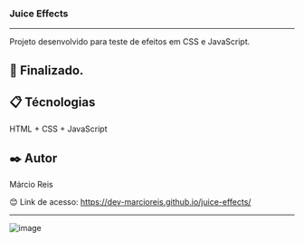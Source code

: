 ### Juice Effects

---

Projeto desenvolvido para teste de efeitos em CSS e JavaScript.

## 🚀 Finalizado.

## 📋 Técnologias
HTML + CSS + JavaScript

## ✒️ Autor
Márcio Reis

😊 Link de acesso: https://dev-marcioreis.github.io/juice-effects/

---
![image](https://user-images.githubusercontent.com/122680054/213166936-b1db60fa-d5a8-4f65-91a0-72e00a87748e.png)
